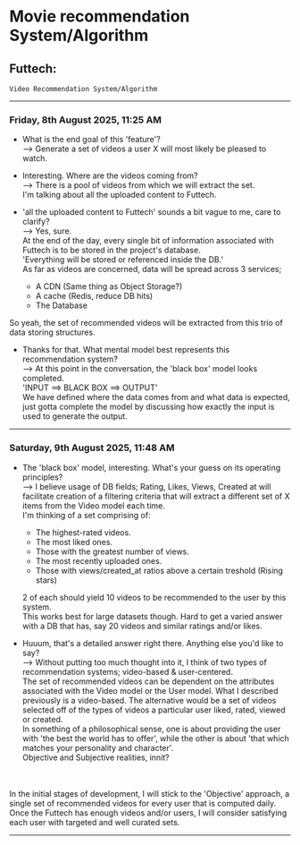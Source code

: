 # Movie recommendation System/Algorithm

## Futtech:
	Video Recommendation System/Algorithm

---

### Friday, 8th August 2025, 11:25 AM

* What is the end goal of this 'feature'?
<br />--> Generate a set of videos a user X will most likely be pleased to watch.

* Interesting. Where are the videos coming from?
<br />--> There is a pool of videos from which we will extract the set.
<br />    I'm talking about all the uploaded content to Futtech.

* 'all the uploaded content to Futtech' sounds a bit vague to me, care to clarify?
<br />--> Yes, sure.
<br />    At the end of the day, every single bit of information associated with Futtech is to be stored in the project's database.
<br />    'Everything will be stored or referenced inside the DB.'
<br />    As far as videos are concerned, data will be spread across 3 services;
	* A CDN (Same thing as Object Storage?)
	* A cache (Redis, reduce DB hits)
	* The Database

So yeah, the set of recommended videos will be extracted from this trio of data storing structures.

* Thanks for that. What mental model best represents this recommendation system?
<br />--> At this point in the conversation, the 'black box' model looks completed.
<br />	'INPUT ==> BLACK BOX ==> OUTPUT'
<br />    We have defined where the data comes from and what data is expected, just gotta complete the model by discussing how exactly the input is used to generate the output.

---

### Saturday, 9th August 2025, 11:48 AM

* The 'black box' model, interesting. What's your guess on its operating principles?
<br />--> I believe usage of DB fields; Rating, Likes, Views, Created at will facilitate creation of a filtering criteria that will extract a different set of X items from the Video model each time.
<br />    I'm thinking of a set comprising of:
	* The highest-rated videos.
	* The most liked ones.
	* Those with the greatest number of views.
	* The most recently uploaded ones.
	* Those with views/created_at ratios above a certain treshold (Rising stars)

    2 of each should yield 10 videos to be recommended to the user by this system.
<br />    This works best for large datasets though. Hard to get a varied answer with a DB that has, say 20 videos and similar ratings and/or likes.

* Huuum, that's a detailed answer right there. Anything else you'd like to say?
<br />--> Without putting too much thought into it, I think of two types of recommendation systems; video-based & user-centered.
<br />    The set of recommended videos can be dependent on the attributes associated with the Video model or the User model. What I described previously is a video-based. The alternative would be a set of videos selected off of the types of videos a particular user liked, rated, viewed or created.
<br />    In something of a philosophical sense, one is about providing the user with 'the best the world has to offer', while the other is about 'that which matches your personality and character'.
<br />    Objective and Subjective realities, innit?
<br />
<br />    In the initial stages of development, I will stick to the 'Objective' approach, a single set of recommended videos for every user that is computed daily.
<br />    Once the Futtech has enough videos and/or users, I will consider satisfying each user with targeted and well curated sets.

---
